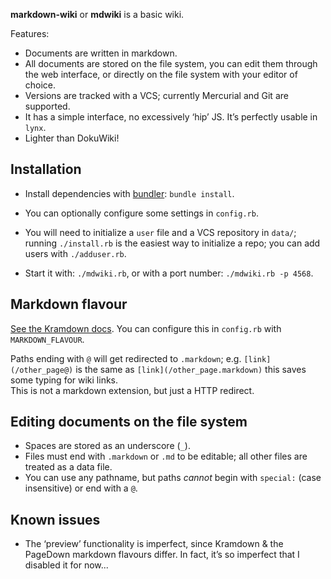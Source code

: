 **markdown-wiki** or **mdwiki** is a basic wiki.

Features:

- Documents are written in markdown.
- All documents are stored on the file system, you can edit them through the
  web interface, or directly on the file system with your editor of choice.
- Versions are tracked with a VCS; currently Mercurial and Git are supported.
- It has a simple interface, no excessively ‘hip’ JS. It’s perfectly usable in
  `lynx`.
- Lighter than DokuWiki!


Installation
------------
- Install dependencies with  [bundler][bundler]: `bundle install`.

- You can optionally configure some settings in `config.rb`.

- You will need to initialize a `user` file and a VCS repository in `data/`;
  running `./install.rb` is the easiest way to initialize a repo; you can add
  users with `./adduser.rb`.

- Start it with: `./mdwiki.rb`, or with a port number: `./mdwiki.rb -p 4568`.


Markdown flavour
----------------
[See the Kramdown docs](http://kramdown.gettalong.org/syntax.html). You can
configure this in `config.rb` with `MARKDOWN_FLAVOUR`.

Paths ending with `@` will get redirected to `.markdown`; e.g.
`[link](/other_page@)` is the same as `[link](/other_page.markdown)` this saves
some typing for wiki links.  
This is not a markdown extension, but just a HTTP redirect.


Editing documents on the file system
-----------------------------------
- Spaces are stored as an underscore (`_`).
- Files must end with `.markdown` or `.md` to be editable; all other files are
  treated as a data file.
- You can use any pathname, but paths *cannot* begin with `special:` (case
  insensitive) or end with a `@`.


Known issues
------------
- The ‘preview’ functionality is imperfect, since Kramdown & the PageDown
  markdown flavours differ. In fact, it’s so imperfect that I disabled it for
  now...


[kramdown]: http://kramdown.gettalong.org/
[sinatra]: http://www.sinatrarb.com/
[bundler]: http://bundler.io/
